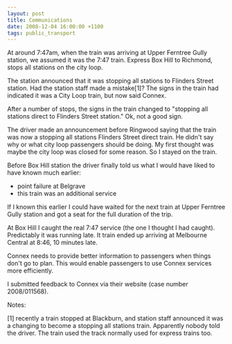 ```yaml
---
layout: post
title: Communications
date: 2008-12-04 16:00:00 +1100
tags: public_transport
---
```


At around 7:47am, when the train was arriving at Upper Ferntree
Gully station, we assumed it was the 7:47 train. Express Box Hill to
Richmond, stops all stations on the city loop.

The station announced that it was stopping all stations to Flinders
Street station. Had the station staff made a mistake[1]? The signs in
the train had indicated it was a City Loop train, but now said Connex.

After a number of stops, the signs in the train changed to "stopping all
stations direct to Flinders Street station." Ok, not a good sign.

The driver made an announcement before Ringwood saying that the train
was now a stopping all stations Flinders Street direct train. He didn't
say why or what city loop passengers should be doing. My first thought
was maybe the city loop was closed for some reason. So I stayed on the
train.

Before Box Hill station the driver finally told us what I would have
liked to have known much earlier:

* point failure at Belgrave
* this train was an additional service

If I known this earlier I could have waited for the next train at Upper
Ferntree Gully station and got a seat for the full duration of the trip.

At Box Hill I caught the real 7:47 service (the one I thought I had
caught). Predictably it was running late. It train ended up arriving at
Melbourne Central at 8:46, 10 minutes late.

Connex needs to provide better information to passengers when things don't go
to plan. This would enable passengers to use Connex services more efficiently.

I submitted feedback to Connex via their website (case number 2008/011568).

Notes:

[1] recently a train stopped at Blackburn, and station staff announced
it was a changing to become a stopping all stations train. Apparently
nobody told the driver. The train used the track normally used for
express trains too.
